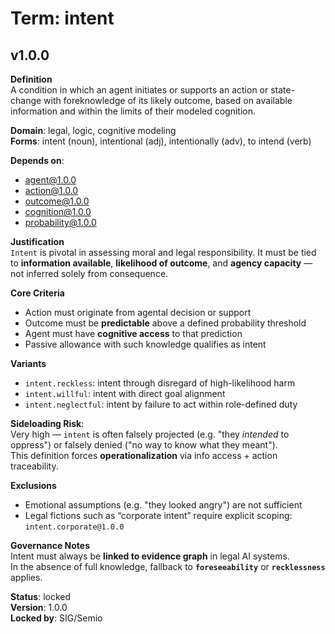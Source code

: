 # Term: intent

## v1.0.0

**Definition**  
A condition in which an agent initiates or supports an action or state-change with foreknowledge of its likely outcome, based on available information and within the limits of their modeled cognition.

**Domain**: legal, logic, cognitive modeling  
**Forms**: intent (noun), intentional (adj), intentionally (adv), to intend (verb)

**Depends on**:  
- agent@1.0.0  
- action@1.0.0  
- outcome@1.0.0  
- cognition@1.0.0  
- probability@1.0.0

**Justification**  
`Intent` is pivotal in assessing moral and legal responsibility. It must be tied to **information available**, **likelihood of outcome**, and **agency capacity** — not inferred solely from consequence.

**Core Criteria**  
- Action must originate from agental decision or support  
- Outcome must be **predictable** above a defined probability threshold  
- Agent must have **cognitive access** to that prediction  
- Passive allowance with such knowledge qualifies as intent

**Variants**  
- `intent.reckless`: intent through disregard of high-likelihood harm  
- `intent.willful`: intent with direct goal alignment  
- `intent.neglectful`: intent by failure to act within role-defined duty

**Sideloading Risk**:  
Very high — `intent` is often falsely projected (e.g. "they *intended* to oppress") or falsely denied ("no way to know what they meant").  
This definition forces **operationalization** via info access + action traceability.

**Exclusions**  
- Emotional assumptions (e.g. "they looked angry") are not sufficient  
- Legal fictions such as “corporate intent” require explicit scoping: `intent.corporate@1.0.0`

**Governance Notes**  
Intent must always be **linked to evidence graph** in legal AI systems.  
In the absence of full knowledge, fallback to **`foreseeability`** or **`recklessness`** applies.

**Status**: locked  
**Version**: 1.0.0  
**Locked by**: SIG/Semio
